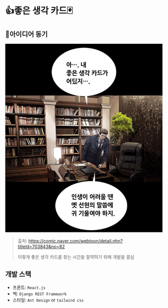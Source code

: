 # 👍좋은 생각 카드🃏

## 🎈아이디어 동기

<img src="./screenshots/good_idea_card.png" width="500">

> 출처: https://comic.naver.com/webtoon/detail.nhn?titleId=703843&no=82
> 
> 이렇게 좋은 생각 카드를 찾는 시간을 절약하기 위해 개발을 결심


## 개발 스택

- 프론트:   `React.js`
- 백:       `Django REST Framework`
- 스타일:   `Ant Design` or `tailwind css`